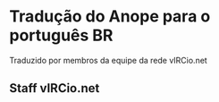 # Tradução do Anope para o português BR 
Traduzido por membros da equipe da rede vIRCio.net


## Staff vIRCio.net